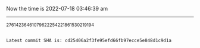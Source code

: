 Now the time is 2022-07-18 03:46:39 am

---

<small>27614236461079622254221861530219194</small>

```txt

Latest commit SHA is: cd25406a2f3fe95efd66fb97ecce5e848d1c9d1a
```
